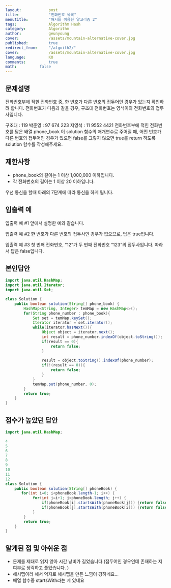 ```yaml
---
layout:            post
title:             "전화번호 목록"
menutitle:         "해시를 이용한 알고리즘 2"
tags:              Algorithm Hash
category:          Algorithm
author:            geunyoung
cover:             /assets/mountain-alternative-cover.jpg
published:         true
redirect_from:     "/algoith2/"
cover:             /assets/mountain-alternative-cover.jpg
language:          KO
comments:          true
math:		   false
---
```




## 문제설명

전화번호부에 적힌 전화번호 중, 한 번호가 다른 번호의 접두어인 경우가 있는지 확인하려 합니다.
전화번호가 다음과 같을 경우, 구조대 전화번호는 영석이의 전화번호의 접두사입니다.

구조대 : 119
박준영 : 97 674 223
지영석 : 11 9552 4421
전화번호부에 적힌 전화번호를 담은 배열 phone_book 이 solution 함수의 매개변수로 주어질 때, 어떤 번호가 다른 번호의 접두어인 경우가 있으면 false를 그렇지 않으면 true를 return 하도록 solution 함수를 작성해주세요.


## 제한사항
 - phone_book의 길이는 1 이상 1,000,000 이하입니다.
 - 각 전화번호의 길이는 1 이상 20 이하입니다.

우선 통신을 할때 아래의 7단계에 따라 통신을 하게 됩니다.


## 입출력 예
입출력 예 #1 앞에서 설명한 예와 같습니다.

입출력 예 #2 한 번호가 다른 번호의 접두사인 경우가 없으므로, 답은 true입니다.

입출력 예 #3 첫 번째 전화번호, “12”가 두 번째 전화번호 “123”의 접두사입니다. 따라서 답은 false입니다.



## 본인답안

```java
import java.util.HashMap;
import java.util.Iterator;
import java.util.Set;

class Solution {
    public boolean solution(String[] phone_book) {
        HashMap<String, Integer> temMap = new HashMap<>();
        for(String phone_number : phone_book){
        	Set set = temMap.keySet();
        	Iterator iterator = set.iterator();
        	while(iterator.hasNext()){
        		Object object = iterator.next();
        		int result = phone_number.indexOf(object.toString());
        		if(result == 0){
        			return false;
        		}
        		
        		result = object.toString().indexOf(phone_number);
        		if(!(result == 0)){
        			return false;
        		}
        	}
        	temMap.put(phone_number, 0);
        }
        return true;
    }
}
```


## 점수가 높았던 답안

```java
import java.util.HashMap;

4
5
6
7
8
9
10
11
12
class Solution {
    public boolean solution(String[] phoneBook) {
       for(int i=0; i<phoneBook.length-1; i++) {
            for(int j=i+1; j<phoneBook.length; j++) {
                if(phoneBook[i].startsWith(phoneBook[j])) {return false;}
                if(phoneBook[j].startsWith(phoneBook[i])) {return false;}
            }
        }
        return true;
    }
}
```

## 알게된 점 및 아쉬운 점

 - 문제를 제대로 읽지 않아 시간 낭비가 길었습니다.(접두어인 경우인데 존재하는 지 여부로 생각하고 풀었습니다. )
 - 해시맵이라 해서 억지로 해시맵을 만든 느낌이 강하네요...
 - 배열 함수중 startsWith라는 게 있네요
